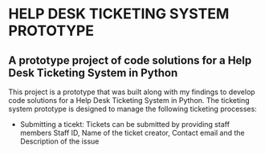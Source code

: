 # HELP DESK TICKETING SYSTEM PROTOTYPE

## A prototype project of code solutions for a Help Desk Ticketing System in Python

This project is a prototype that was built along with my findings to develop code solutions for a Help Desk Ticketing System in Python. The ticketing system prototype is designed to manage the following ticketing processes:

* Submitting a ticekt: Tickets can be submitted by providing staff members Staff ID, Name of the ticket creator, Contact email and the Description of the issue












